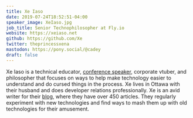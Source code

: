 ```yaml
---
title: Xe Iaso
date: 2019-07-24T18:52:51-04:00
speaker_image: XeIaso.jpg
job_title: Senior Technophilosopher at Fly.io
website: https://xeiaso.net
github: https://github.com/Xe
twitter: theprincessxena
mastodon: https://pony.social/@cadey
draft: false
---
```


Xe Iaso is a technical educator, [conference speaker](https://xeiaso.net/talks/), corporate vtuber, and philosopher that focuses on ways to help make technology easier to understand and do cursed things in the process. Xe lives in Ottawa with their husband and does developer relations professionally. Xe is an avid writer for their [blog](https://xeiaso.net/blog), where they have over 450 articles. They regularly experiment with new technologies and find ways to mash them up with old technologies for their amusement.  